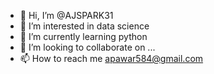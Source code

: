 - 👋 Hi, I’m @AJSPARK31
- 👀 I’m interested in data science
- 🌱 I’m currently learning python
- 💞️ I’m looking to collaborate on ...
- 📫 How to reach me apawar584@gmail.com

<!---
AJSPARK31/AJSPARK31 is a ✨ special ✨ repository because its `README.md` (this file) appears on your GitHub profile.
You can click the Preview link to take a look at your changes.
--->
